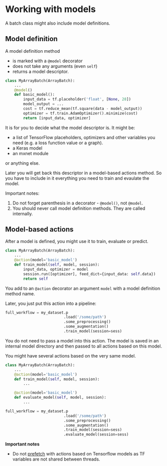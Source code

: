 # Working with models

A batch class might also include model definitions.

## Model definition
A model definition method
- is marked with a `@model` decorator
- does not take any arguments (even `self`)
- returns a model descriptor.

```python
class MyArrayBatch(ArrayBatch):
    ...
    @model()
    def basic_model():
        input_data = tf.placeholder('float', [None, 28])
        model_output = ...
        cost = tf.reduce_mean(tf.square(data - model_output))
        optimizer = tf.train.AdamOptimizer().minimize(cost)
        return [input_data, optimizer]
```
It is for you to decide what the model descriptor is. It might be:
- a list of TensorFlow placeholders, optimizers and other variables you need (e.g. a loss function value or a graph).
- a Keras model
- an mxnet module

or anything else.

Later you will get back this descriptor in a model-based actions method. So you have to include in it everything you need to train and evaulate the model.

Important notes:
1. Do not forget parenthesis in a decorator - `@model()`, not `@model`.
1. You should never call model definition methods. They are called internally.

## Model-based actions
After a model is defined, you might use it to train, evaluate or predict.

```python
class MyArrayBatch(ArrayBatch):
    ...
    @action(model='basic_model')
    def train_model(self, model, session):
        input_data, optimizer = model
        session.run([optimizer], feed_dict={input_data: self.data})
        return self
```
You add to an `@action` decorator an argument `model` with a model definition method name.

Later, you just put this action into a pipeline:
```python
full_workflow = my_dataset.p
                          .load('/some/path')
                          .some_preprocessing()
                          .some_augmentation()
                          .train_model(session=sess)
```
You do not need to pass a model into this action. The model is saved in an internal model directory and then passed to all actions based on this model.

You might have several actions based on the very same model.
```python
class MyArrayBatch(ArrayBatch):
    ...
    @action(model='basic_model')
    def train_model(self, model, session):
        ...

    @action(model='basic_model')
    def evaluate_model(self, model, session):
        ...

full_workflow = my_dataset.p
                          .load('/some/path')
                          .some_preprocessing()
                          .some_augmentation()
                          .train_model(session=sess)
                          .evaluate_model(session=sess)
```

**Important notes**
- Do not [prefetch](prefetch.md) with actions based on Tensorflow models as TF variables are not shared between threads.
